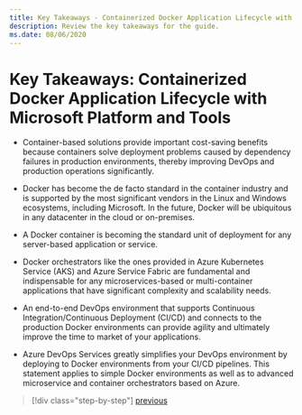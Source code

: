 ```yaml
---
title: Key Takeaways - Containerized Docker Application Lifecycle with Microsoft Platform and Tools
description: Review the key takeaways for the guide.
ms.date: 08/06/2020
---
```


# Key Takeaways: Containerized Docker Application Lifecycle with Microsoft Platform and Tools

- Container-based solutions provide important cost-saving benefits because containers solve deployment problems caused by dependency failures in production environments, thereby improving DevOps and production operations significantly.

- Docker has become the de facto standard in the container industry and is supported by the most significant vendors in the Linux and Windows ecosystems, including Microsoft. In the future, Docker will be ubiquitous in any datacenter in the cloud or on-premises.

- A Docker container is becoming the standard unit of deployment for any server-based application or service.

- Docker orchestrators like the ones provided in Azure Kubernetes Service (AKS) and Azure Service Fabric are fundamental and indispensable for any microservices-based or multi-container applications that have significant complexity and scalability needs.

- An end-to-end DevOps environment that supports Continuous Integration/Continuous Deployment (CI/CD) and connects to the production Docker environments can provide agility and ultimately improve the time to market of your applications.

- Azure DevOps Services greatly simplifies your DevOps environment by deploying to Docker environments from your CI/CD pipelines. This statement applies to simple Docker environments as well as to advanced microservice and container orchestrators based on Azure.

> [!div class="step-by-step"]
> [previous](../run-manage-monitor-docker-environments/monitor-containerized-application-services.md)
